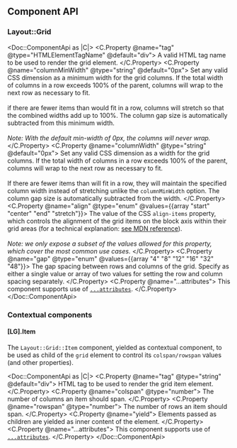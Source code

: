 ## Component API

### Layout::Grid

<Doc::ComponentApi as |C|>
  <C.Property @name="tag" @type="HTMLElementTagName" @default="div">
    A valid HTML tag name to be used to render the grid element.
  </C.Property>
  <C.Property @name="columnMinWidth" @type="string" @default="0px">
    Set any valid CSS dimension as a minimum width for the grid columns. If the total width of columns in a row exceeds 100% of the parent, columns will wrap to the next row as necessary to fit.
    <br /><br />
    if there are fewer items than would fit in a row, columns will stretch so that the combined widths add up to 100%. The column gap size is automatically subtracted from this minimum width.
    <br /><br />
    <em>Note: With the default min-width of 0px, the columns will never wrap.</em>
  </C.Property>
  <C.Property @name="columnWidth" @type="string" @default="0px">
    Set any valid CSS dimension as a width for the grid columns. If the total width of columns in a row exceeds 100% of the parent, columns will wrap to the next row as necessary to fit.
    <br /><br />
    If there are fewer items than will fit in a row, they will maintain the specified column width instead of stretching unlike the `columnMinWidth` option. The column gap size is automatically subtracted from the width.
  </C.Property>
  <C.Property @name="align" @type="enum" @values={{array "start" "center" "end" "stretch"}}>
    The value of the CSS `align-items` property, which controls the alignment of the grid items on the block axis within their grid areas (for a technical explanation: [see MDN reference](https://developer.mozilla.org/en-US/docs/Web/CSS/align-items)).
    <br /><br />
    <em>Note: we only expose a subset of the values allowed for this property, which cover the most common use cases.</em>
  </C.Property>
  <C.Property @name="gap" @type="enum" @values={{array "4" "8" "12" "16" "32" "48"}}>
    The gap spacing between rows and columns of the grid. Specify as either a single value or array of two values for setting the row and column spacing separately.
  </C.Property>
  <C.Property @name="...attributes">
    This component supports use of [`...attributes`](https://guides.emberjs.com/release/in-depth-topics/patterns-for-components/#toc_attribute-ordering).
  </C.Property>
</Doc::ComponentApi>

### Contextual components

#### [LG].Item

The `Layout::Grid::Item` component, yielded as contextual component, to be used as child of the `grid` element to control its `colspan/rowspan` values (and other properties).

<Doc::ComponentApi as |C|>
  <C.Property @name="tag" @type="string" @default="div">
    HTML tag to be used to render the grid item element.
  </C.Property>
  <C.Property @name="colspan" @type="number">
    The number of columns an item should span.
  </C.Property>
  <C.Property @name="rowspan" @type="number">
    The number of rows an item should span.
  </C.Property>
  <C.Property @name="yield">
    Elements passed as children are yielded as inner content of the element.
  </C.Property>
  <C.Property @name="...attributes">
    This component supports use of [`...attributes`](https://guides.emberjs.com/release/in-depth-topics/patterns-for-components/#toc_attribute-ordering).
  </C.Property>
</Doc::ComponentApi>
